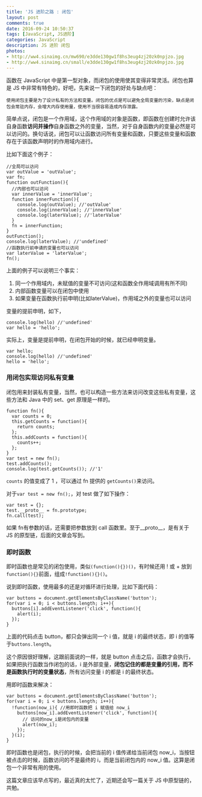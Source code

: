 ```yaml
---
title: 'JS 进阶之路 : 闭包'
layout: post
comments: true
date: 2016-09-24 10:50:37
tags: [JavaScript, JS进阶]
categories: JavaScript
description: JS 进阶 闭包
photos:
- http://ww4.sinaimg.cn/mw690/e3dde130gw1f8hs3eug4zj20zk0npjzo.jpg
- http://ww4.sinaimg.cn/small/e3dde130gw1f8hs3eug4zj20zk0npjzo.jpg
---
```

函数在 JavaScript 中是第一型对象，而闭包的使用使其变得非常灵活。闭包也算是 JS 中非常有特色的，好吧，先来说一下闭包的好处与缺点吧：

`使用闭包主要是为了设计私有的方法和变量。闭包的优点是可以避免全局变量的污染，缺点是闭包会常驻内存，会增大内存使用量，使用不当很容易造成内存泄露。`

<!--more-->

简单点说，闭包是一个作用域，这个作用域的对象是函数，即函数在创建时允许该自身函数**访问并操作**自身函数之外的变量，当然，对于自身函数内的变量必然是可以访问的。换句话说，闭包可以让函数访问所有变量和函数，只要这些变量和函数存在于该函数声明时的作用域内进行。

比如下面这个例子：

```
//全局可以访问
var outValue = 'outValue';
var fn;
function outFunction(){
  //内部也可以访问
  var innerValue = 'innerValue';
  function innerFunction(){
    console.log(outValue); //'outValue'
    console.log(innerValue); //'innerValue'
    console.log(laterValue); //'laterValue'
  }
  fn = innerFunction;
}
outFunction();
console.log(laterValue); //'undefined'
//函数执行前申请的变量也可以访问
var laterValue = 'laterValue';
fn();
```

上面的例子可以说明三个事实：

1. 同一个作用域内，未赋值的变量不可访问(这和函数全作用域调用有所不同)
2. 内部函数变量可以在闭包中使用
3. 如果变量在函数执行前申明(比如laterValue)，作用域之外的变量也可以访问

变量的提前申明，如下，
```
console.log(hello) //'undefined'
var hello = 'hello';
```

实际上，变量是提前申明，在闭包开始的时候，就已经申明变量。

```
var hello;
console.log(hello) //'undefined'
hello = 'hello';
```

### 用闭包实现访问私有变量

闭包用来封装私有变量，当然，也可以构造一些方法来访问改变这些私有变量，这些方法和 Java 中的 set、get 原理是一样的。

```
function fn(){
  var counts = 0;
  this.getCounts = function(){
    return counts;
  };
  this.addCounts = function(){
    counts++;
  };
}
var test = new fn();
test.addCounts();
console.log(test.getCounts()); //'1'
```

`counts` 的值变成了 1 ，可以通过 fn 提供的 `getCounts()`来访问。

对于`var test = new fn();`，对 test 做了如下操作：

```
var test = {};
test.__proto__ = fn.prototype;
fn.call(test);
```

如果 fn有参数的话，还需要把参数放到 call 函数里。至于\_\_proto__，是有关于 JS 的原型链，后面的文章会写到。

### 即时函数

即时函数也是常见的闭包使用，类似`(function(){})()`，有时候还用 ! 或 + 放到`function(){}`前面，组成`!function(){}()`。

说到即时函数，使用最多的还是对循环进行处理，比如下面代码：

```
var buttons = document.getElementsByClassName('button');
for(var i = 0; i < buttons.length; i++){
  buttons[i].addEventListener('click', function(){
    alert(i);
  });
}
```

上面的代码点击 button，都只会弹出同一个 i 值，就是 i 的最终状态，即 i 的值等于`buttons.length`。

这个原因很好理解，这跟前面说的一样，就是 button 点击之后，函数才会执行，如果把执行函数当作闭包的话，i 是外部变量，**闭包记住的都是变量的引用，而不是函数执行时的变量状态**，所有访问变量 i 的都是 i 的最终状态。

用即时函数来解决：

```
var buttons = document.getElementsByClassName('button');
for(var i = 0; i < buttons.length; i++){
  !function(now_i){ //用即时函数把 i 赋值给 now_i
    buttons[now_i].addEventListener('click', function(){
      // 访问的now_i是闭包内的变量
      alert(now_i);
    });
  }(i);
}
```

即时函数也是闭包，执行的时候，会把当前的 i 值传递给当前闭包 now\_i，当按钮被点击的时候，函数访问的不是最终的 i，而是当前闭包内的 now\_i 值。这算是闭包一个非常有用的使用。

这篇文章应该早点写的，最近真的太忙了，近期还会写一篇关于 JS 中原型链的，共勉。